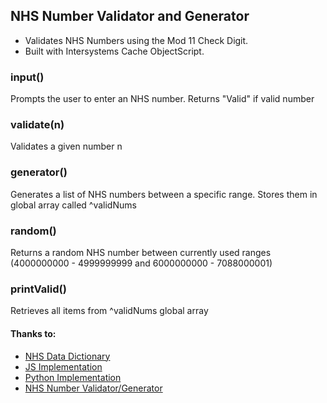 ## NHS Number Validator and Generator

* Validates NHS Numbers using the Mod 11 Check Digit.
* Built with Intersystems Cache ObjectScript. 

### input()
Prompts the user to enter an NHS number. Returns "Valid" if valid number

### validate(n)
Validates a given number n 

### generator()
Generates a list of NHS numbers between a specific range. Stores them in global array called ^validNums

### random()
Returns a random NHS number between currently used ranges (4000000000 - 4999999999 and 6000000000 - 7088000001)

### printValid()
Retrieves all items from ^validNums global array

#### Thanks to:
* [NHS Data Dictionary](https://www.datadictionary.nhs.uk/version2/data_dictionary/data_field_notes/n/nhs_number_de.asp)
* [JS Implementation](https://github.com/spikeheap/nhs-number-validator)
* [Python Implementation](https://github.com/Iain-S/nhs_number_generator/blob/master/generate_nhs_numbers.py)
* [NHS Number Validator/Generator](http://danielbayley.uk/nhs-number/)
